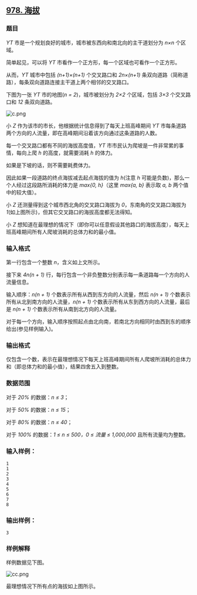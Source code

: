 ## [978. 海拔](https://www.acwing.com/problem/content/980/)

### 题目

*YT* 市是一个规划良好的城市，城市被东西向和南北向的主干道划分为 *n×n* 个区域。

简单起见，可以将 *YT* 市看作一个正方形，每一个区域也可看作一个正方形。

从而，*YT* 城市中包括 *(n+1)×(n+1)* 个交叉路口和 *2n×(n+1)* 条双向道路（简称道路），每条双向道路连接主干道上两个相邻的交叉路口。

下图为一张 *YT* 市的地图(*n = 2*)，城市被划分为 *2×2* 个区域，包括 *3×3* 个交叉路口和 *12* 条双向道路。

 ![c.png](https://cdn.acwing.com/media/article/image/2019/09/04/19_34c997a4cf-c.png)

小 *Z* 作为该市的市长，他根据统计信息得到了每天上班高峰期间 *YT* 市每条道路两个方向的人流量，即在高峰期间沿着该方向通过这条道路的人数。

每一个交叉路口都有不同的海拔高度值，*YT* 市市民认为爬坡是一件非常累的事情，每向上爬 *h* 的高度，就需要消耗 *h* 的体力。

如果是下坡的话，则不需要耗费体力。

因此如果一段道路的终点海拔减去起点海拔的值为 *h*(注意 *h* 可能是负数)，那么一个人经过这段路所消耗的体力是 *max{0, h}*（这里 *max{a, b}* 表示取 *a, b* 两个值中的较大值）。

小 *Z* 还测量得到这个城市西北角的交叉路口海拔为 *0*，东南角的交叉路口海拔为 *1*(如上图所示)，但其它交叉路口的海拔高度都无法得知。

小 *Z* 想知道在最理想的情况下（即你可以任意假设其他路口的海拔高度），每天上班高峰期间所有人爬坡消耗的总体力和的最小值。

### 输入格式

第一行包含一个整数 *n*，含义如上文所示。

接下来 *4n(n + 1)* 行，每行包含一个非负整数分别表示每一条道路每一个方向的人流量信息。

输入顺序：*n(n + 1)* 个数表示所有从西到东方向的人流量，然后 *n(n + 1)* 个数表示所有从北到南方向的人流量，*n(n + 1)* 个数表示所有从东到西方向的人流量，最后是 *n(n + 1)* 个数表示所有从南到北方向的人流量。

对于每一个方向，输入顺序按照起点由北向南，若南北方向相同时由西到东的顺序给出(参见样例输入)。

### 输出格式

仅包含一个数，表示在最理想情况下每天上班高峰期间所有人爬坡所消耗的总体力和（即总体力和的最小值），结果四舍五入到整数。

### 数据范围

对于 *20%* 的数据：*n ≤ 3*；

对于 *50%* 的数据：*n ≤ 15*；

对于 *80%* 的数据：*n ≤ 40*；

对于 *100%* 的数据：*1 ≤ n ≤ 500，0 ≤ 流量 ≤ 1,000,000* 且所有流量均为整数。

### 输入样例：

```
1
1
2
3
4
5
6
7
8
```

### 输出样例：

```
3
```

### 样例解释

样例数据见下图。

 ![cc.png](https://cdn.acwing.com/media/article/image/2019/09/04/19_e2a33402cf-cc.png)

最理想情况下所有点的海拔如上图所示。
